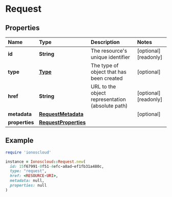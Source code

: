 # Request

## Properties

| Name | Type | Description | Notes |
| :--- | :--- | :--- | :--- |
| **id** | **String** | The resource's unique identifier | \[optional\]\[readonly\] |
| **type** | [**Type**](type.md) | The type of object that has been created | \[optional\] |
| **href** | **String** | URL to the object representation \(absolute path\) | \[optional\]\[readonly\] |
| **metadata** | [**RequestMetadata**](requestmetadata.md) |  | \[optional\] |
| **properties** | [**RequestProperties**](requestproperties.md) |  |  |

## Example

```ruby
require 'ionoscloud'

instance = Ionoscloud::Request.new(
  id: 15f67991-0f51-4efc-a8ad-ef1fb31a480c,
  type: "request",
  href: <RESOURCE-URI>,
  metadata: null,
  properties: null
)
```

